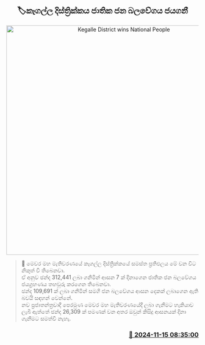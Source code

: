 <p align='center'><b><h2 align='center' title='Kegalle District wins National People's Force'>🏷කෑගල්ල දිස්ත්‍රික්කය ජාතික ජන බලවේගය ජයගනී</h2></b></p>
<p align='center'><img src='https://helakuru.sgp1.cdn.digitaloceanspaces.com/esana/images/lib/parliment-election-result.jpg' width='600' alt='Kegalle District wins National People's Force'></p>

>📝 මෙවර මහ මැතිවරණයේ කෑගල්ල දිස්ත්‍රික්කයේ සමස්ත ප්‍රතිඵලය මේ වන විට නිකුත් වී තිබෙනවා.<br>ඒ අනුව ඡන්ද 312,441 ලබා ගනිමින් ආසන 7 ක් දිනාගෙන ජාතික ජන බලවේගය ජයග්‍රහණය තහවුරු කරගෙන තිබෙනවා.<br>ඡන්ද 109,691 ක් ලබා ගනිමින් සමගි ජන බලවේගය ආසන දෙකක් ලබාගෙන ඇති බවයි සඳහන් වෙන්නේ.<br>නව ප්‍රජාතන්ත්‍රවාදී පෙරමුණ මෙවර මහ මැතිවරණයේදී ලබා ගැනීමට හැකියාව ලැබී ඇත්තේ ඡන්ද 26,309 ක් පමණක් වන අතර ඔවුන් කිසිදු ආසනයක් දිනා ගැනීමට සමත්වී නැහැ.<br>

<h3 align='right'><a href='https://www.helakuru.lk/esana/p/105075/'>📅 2024-11-15 08:35:00</a></h3>
